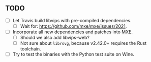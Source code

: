 ## TODO
- [ ] Let Travis build libvips with pre-compiled dependencies.
  - [ ] Wait for: https://github.com/mxe/mxe/issues/2021.
- [ ] Incorporate all new dependencies and patches into [MXE](https://github.com/mxe/mxe).
  - [ ] Should we also add libvips-web?
  - [ ] Not sure about `librsvg`, because v2.42.0+ requires the Rust toolchain.
- [ ] Try to test the binaries with the Python test suite on Wine.
